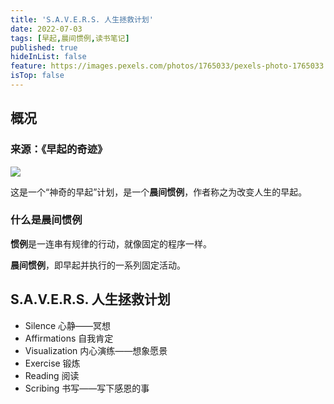 ```yaml
---
title: 'S.A.V.E.R.S. 人生拯救计划'
date: 2022-07-03
tags: [早起,晨间惯例,读书笔记]
published: true
hideInList: false
feature: https://images.pexels.com/photos/1765033/pexels-photo-1765033.jpeg?auto=compress&cs=tinysrgb&w=800
isTop: false
---
```

## 概况

### 来源：《早起的奇迹》

![](https://img9.doubanio.com/view/subject/s/public/s29685915.jpg)

这是一个“神奇的早起”计划，是一个**晨间惯例**，作者称之为改变人生的早起。

### 什么是晨间惯例

**惯例**是一连串有规律的行动，就像固定的程序一样。

**晨间惯例**，即早起并执行的一系列固定活动。

## S.A.V.E.R.S. 人生拯救计划

- Silence 心静——冥想
- Affirmations 自我肯定
- Visualization 内心演练——想象愿景
- Exercise 锻炼
- Reading 阅读
- Scribing 书写——写下感恩的事